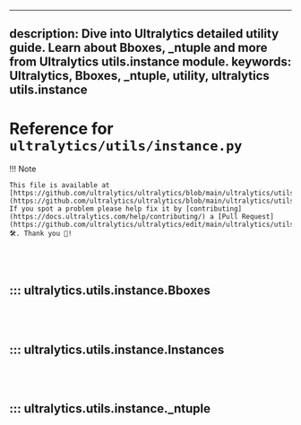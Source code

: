 ______________________________________________________________________

## description: Dive into Ultralytics detailed utility guide. Learn about Bboxes, \_ntuple and more from Ultralytics utils.instance module. keywords: Ultralytics, Bboxes, \_ntuple, utility, ultralytics utils.instance

# Reference for `ultralytics/utils/instance.py`

!!! Note

```
This file is available at [https://github.com/ultralytics/ultralytics/blob/main/ultralytics/utils/instance.py](https://github.com/ultralytics/ultralytics/blob/main/ultralytics/utils/instance.py). If you spot a problem please help fix it by [contributing](https://docs.ultralytics.com/help/contributing/) a [Pull Request](https://github.com/ultralytics/ultralytics/edit/main/ultralytics/utils/instance.py) 🛠️. Thank you 🙏!
```

<br><br>

## ::: ultralytics.utils.instance.Bboxes

<br><br>

## ::: ultralytics.utils.instance.Instances

<br><br>

## ::: ultralytics.utils.instance.\_ntuple

<br><br>
